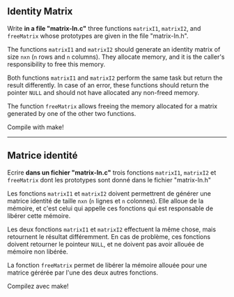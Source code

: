 ## Identity Matrix

Write **in a file "matrix-In.c"** three functions `matrixI1`, `matrixI2`, and `freeMatrix` whose prototypes are given in the file "matrix-In.h".

The functions `matrixI1` and `matrixI2` should generate an identity matrix of size `nxn` (`n` rows and `n` columns). They allocate memory, and it is the caller's responsibility to free this memory.

Both functions `matrixI1` and `matrixI2` perform the same task but return the result differently.
In case of an error, these functions should return the pointer `NULL` and should not have allocated any non-freed memory.

The function `freeMatrix` allows freeing the memory allocated for a matrix generated by one of the other two functions.

Compile with make!

---

## Matrice identité

Ecrire **dans un fichier "matrix-In.c"** trois fonctions `matrixI1`, `matrixI2` et `freeMatrix` dont les prototypes sont donné dans le fichier "matrix-In.h"

Les fonctions `matrixI1` et `matrixI2` doivent permettrent de générer une matrice identité de taille `nxn` (`n` lignes et `n` colonnes). Elle alloue de la mémoire, et c'est celui qui appelle ces fonctions qui est responsable de libérer cette mémoire.

Les deux fonctions `matrixI1` et `matrixI2` effectuent la même chose, mais retournent le résultat différemment.
En cas de problème, ces fonctions doivent retourner le pointeur `NULL`, et ne doivent pas avoir allouée de mémoire non libérée.

La fonction `freeMatrix` permet de libérer la mémoire allouée pour une matrice gérérée par l'une des deux autres fonctions.


Compilez avec make!
